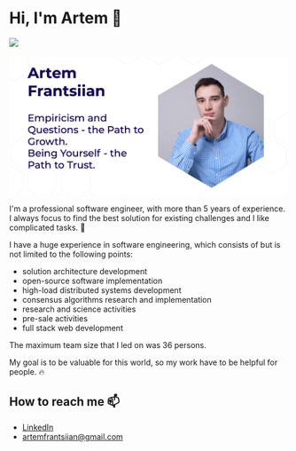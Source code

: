 # Hi, I'm Artem 👋
![](https://komarev.com/ghpvc/?username=ArtemFrantsiian)

![Personal Image](https://raw.githubusercontent.com/ArtemFrantsiian/ArtemFrantsiian/master/personal_info.png)

I'm a professional software engineer, with more than 5 years of experience.
I always focus to find the best solution for existing challenges and I like complicated tasks. 🚀

I have a huge experience in software engineering, which consists of but is not limited to the following points:
- solution architecture development
- open-source software implementation
- high-load distributed systems development
- consensus algorithms research and implementation
- research and science activities
- pre-sale activities
- full stack web development

The maximum team size that I led on was 36 persons.

My goal is to be valuable for this world, so my work have to be helpful for people. 🔥

## How to reach me 📫  
- [LinkedIn](https://www.linkedin.com/in/artem-frantsiian/)
- [artemfrantsiian@gmail.com](artemfrantsiian@gmail.com)

<!--
**ArtemFrantsiian/ArtemFrantsiian** is a ✨ _special_ ✨ repository because its `README.md` (this file) appears on your GitHub profile.

Here are some ideas to get you started:

- 🔭 I’m currently working on ...
- 🌱 I’m currently learning ...
- 👯 I’m looking to collaborate on ...
- 🤔 I’m looking for help with ...
- 💬 Ask me about ...
- 📫 How to reach me: ...
- 😄 Pronouns: ...
- ⚡ Fun fact: ...
-->
